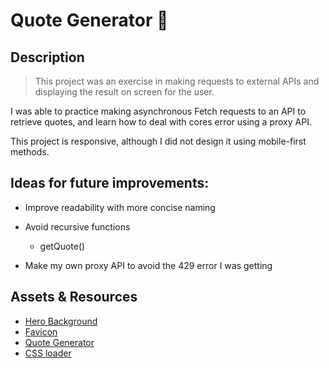 # Quote Generator  :speech_balloon:

## Description

>This project was an exercise in making requests to external APIs and displaying the result on screen for the user.


I was able to practice making asynchronous Fetch requests to an API to retrieve quotes, and learn how to deal with cores error using a proxy API.

This project is responsive, although I did not design it using mobile-first methods.


## Ideas for future improvements:
- Improve readability with more concise naming

- Avoid recursive functions
    - getQuote()

- Make my own proxy API to avoid the 429 error I was getting 

## Assets & Resources

* [Hero Background](https://www.heropatterns.com/)
* [Favicon](https://icons8.com/)
* [Quote Generator](https://forismatic.com/en/api/)
* [CSS loader](https://www.w3schools.com/howto/howto_css_loader.asp)